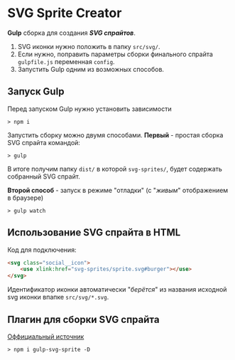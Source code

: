 SVG Sprite Creator
===

**Gulp** сборка для создания ***SVG спрайтов***.

1. SVG иконки нужно положить в папку `src/svg/`.
2. Если нужно, поправить параметры сборки финального спрайта `gulpfile.js` переменная `config`.
3. Запустить Gulp одним из возможных способов.

## Запуск Gulp

Перед запуском Gulp нужно установить зависимости

```
> npm i
```

Запустить сборку можно двумя способами. **Первый** - простая сборка SVG спрайта командой:

```
> gulp
```

В итоге получим папку `dist/` в которой `svg-sprites/`, будет содержать собранный SVG спрайт.

**Второй способ** - запуск в режиме "отладки" (с "*живым*" отображением в браузере)

```
> gulp watch
```

## Использование SVG спрайта в HTML

Код для подключения:

```html
<svg class="social__icon">
    <use xlink:href="svg-sprites/sprite.svg#burger"></use>
</svg>
```

Идентификатор иконки автоматически "*берётся*" из названия исходной svg иконки  впапке `src/svg/*.svg`.

## Плагин для сборки SVG спрайта

[Оффициальный источник](https://www.npmjs.com/package/gulp-svg-sprite "npmjs.com")

```
> npm i gulp-svg-sprite -D
```
